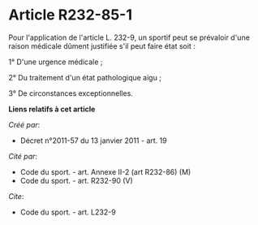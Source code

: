 # Article R232-85-1

Pour l'application de l'article L. 232-9, un sportif peut se prévaloir d'une raison médicale dûment justifiée s'il peut faire
état soit : 

1° D'une urgence médicale ; 

2° Du traitement d'un état pathologique aigu ; 

3° De circonstances exceptionnelles.

**Liens relatifs à cet article**

_Créé par_:

  - Décret n°2011-57 du 13 janvier 2011 - art. 19

_Cité par_:

  - Code du sport. - art. Annexe II-2 (art R232-86) (M)
  - Code du sport. - art. R232-90 (V)

_Cite_:

  - Code du sport. - art. L232-9
